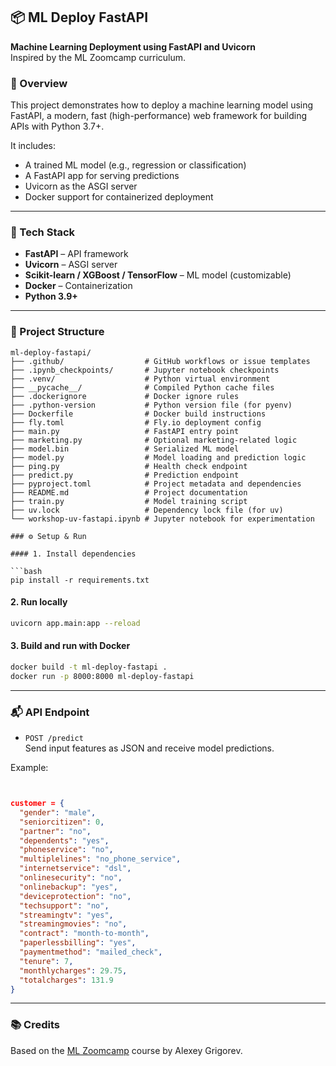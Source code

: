 ## 📦 ML Deploy FastAPI

**Machine Learning Deployment using FastAPI and Uvicorn**  
Inspired by the ML Zoomcamp curriculum.

### 🚀 Overview

This project demonstrates how to deploy a machine learning model using FastAPI, a modern, fast (high-performance) web framework for building APIs with Python 3.7+.

It includes:
- A trained ML model (e.g., regression or classification)
- A FastAPI app for serving predictions
- Uvicorn as the ASGI server
- Docker support for containerized deployment

---

### 🧰 Tech Stack

- **FastAPI** – API framework
- **Uvicorn** – ASGI server
- **Scikit-learn / XGBoost / TensorFlow** – ML model (customizable)
- **Docker** – Containerization
- **Python 3.9+**

---

### 📁 Project Structure

```
ml-deploy-fastapi/
├── .github/                  # GitHub workflows or issue templates
├── .ipynb_checkpoints/       # Jupyter notebook checkpoints
├── .venv/                    # Python virtual environment
├── __pycache__/              # Compiled Python cache files
├── .dockerignore             # Docker ignore rules
├── .python-version           # Python version file (for pyenv)
├── Dockerfile                # Docker build instructions
├── fly.toml                  # Fly.io deployment config
├── main.py                   # FastAPI entry point
├── marketing.py              # Optional marketing-related logic
├── model.bin                 # Serialized ML model
├── model.py                  # Model loading and prediction logic
├── ping.py                   # Health check endpoint
├── predict.py                # Prediction endpoint
├── pyproject.toml            # Project metadata and dependencies
├── README.md                 # Project documentation
├── train.py                  # Model training script
├── uv.lock                   # Dependency lock file (for uv)
└── workshop-uv-fastapi.ipynb # Jupyter notebook for experimentation

### ⚙️ Setup & Run

#### 1. Install dependencies

```bash
pip install -r requirements.txt
```

#### 2. Run locally

```bash
uvicorn app.main:app --reload
```

#### 3. Build and run with Docker

```bash
docker build -t ml-deploy-fastapi .
docker run -p 8000:8000 ml-deploy-fastapi
```

---

### 📬 API Endpoint

- `POST /predict`  
  Send input features as JSON and receive model predictions.

Example:

```json


customer = {
  "gender": "male",
  "seniorcitizen": 0,
  "partner": "no",
  "dependents": "yes",
  "phoneservice": "no",
  "multiplelines": "no_phone_service",
  "internetservice": "dsl",
  "onlinesecurity": "no",
  "onlinebackup": "yes",
  "deviceprotection": "no",
  "techsupport": "no",
  "streamingtv": "yes",
  "streamingmovies": "no",
  "contract": "month-to-month",
  "paperlessbilling": "yes",
  "paymentmethod": "mailed_check",
  "tenure": 7,
  "monthlycharges": 29.75,
  "totalcharges": 131.9
}
```

---

### 📚 Credits

Based on the [ML Zoomcamp](https://github.com/alexeygrigorev/mlbookcamp-code) course by Alexey Grigorev.
